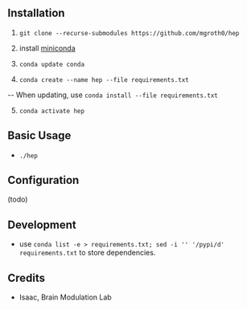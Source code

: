 Installation
-

1. `git clone --recurse-submodules https://github.com/mgroth0/hep`

1. install [miniconda](https://docs.conda.io/en/latest/miniconda.html)

2. `conda update conda`

3. `conda create --name hep --file requirements.txt`

<!--4. ; pip install -r reqs_pip.txt-->
-- When updating, use `conda install --file requirements.txt`
<!--; pip install -r reqs_pip.txt-->

5. `conda activate hep`

Basic Usage
-

- `./hep`

Configuration
-

(todo)

Development
- 

- use `conda list -e > requirements.txt; sed -i '' '/pypi/d' requirements.txt` to store dependencies.
<!--- There are also a couple of pip dependencies manually written in reqs_pip.txt, since these cannot be found through conda-->

Credits
-

- Isaac, Brain Modulation Lab
